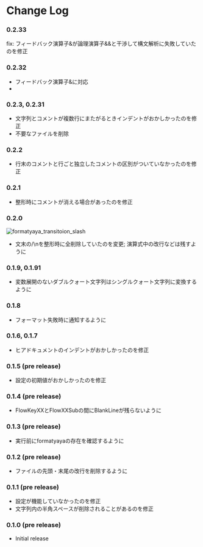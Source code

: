 # Change Log

### 0.2.33

fix: フィードバック演算子&が論理演算子&&と干渉して構文解析に失敗していたのを修正

### 0.2.32

- フィードバック演算子&に対応
- 
### 0.2.3, 0.2.31

- 文字列とコメントが複数行にまたがるときインデントがおかしかったのを修正
- 不要なファイルを削除

### 0.2.2

- 行末のコメントと行ごと独立したコメントの区別がついていなかったのを修正

### 0.2.1

- 整形時にコメントが消える場合があったのを修正

### 0.2.0

![formatyaya_transitoion_slash](https://user-images.githubusercontent.com/39634779/221236137-c34f5143-0f04-4fab-8ee6-2251d1d8122f.gif)

- 文末の/\nを整形時に全削除していたのを変更; 演算式中の改行などは残すように

### 0.1.9, 0.1.91

- 変数展開のないダブルクォート文字列はシングルクォート文字列に変換するように

### 0.1.8

- フォーマット失敗時に通知するように

### 0.1.6, 0.1.7

- ヒアドキュメントのインデントがおかしかったのを修正

### 0.1.5 (pre release)

- 設定の初期値がおかしかったのを修正

### 0.1.4 (pre release)

- FlowKeyXXとFlowXXSubの間にBlankLineが残らないように

### 0.1.3 (pre release)

- 実行前にformatyayaの存在を確認するように

### 0.1.2 (pre release)

- ファイルの先頭・末尾の改行を削除するように

### 0.1.1 (pre release)

- 設定が機能していなかったのを修正
- 文字列内の半角スペースが削除されることがあるのを修正

### 0.1.0 (pre release)

- Initial release
